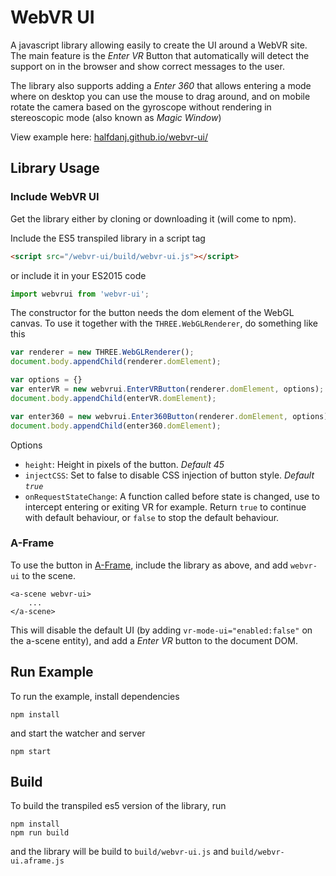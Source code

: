 # WebVR UI

A javascript library allowing easily to create the UI around a WebVR site. The main feature is the *Enter VR* Button that automatically will detect the support on in the browser and show correct messages to the user. 

The library also supports adding a *Enter 360* that allows entering a mode where on desktop you can use the mouse to drag around, and on mobile rotate the camera based on the gyroscope without rendering in stereoscopic mode (also known as *Magic Window*)
 
View example here: [halfdanj.github.io/webvr-ui/](http://halfdanj.github.io/webvr-ui/)

## Library Usage
### Include WebVR UI
Get the library either by cloning or downloading it (will come to npm). 

Include the ES5 transpiled library in a script tag

```html
<script src="/webvr-ui/build/webvr-ui.js"></script>
```

or include it in your ES2015 code 

```javascript
import webvrui from 'webvr-ui';
```

The constructor for the button needs the dom element of the WebGL canvas. To use it together with the `THREE.WebGLRenderer`, do something like this

```javascript
var renderer = new THREE.WebGLRenderer();
document.body.appendChild(renderer.domElement);

var options = {}
var enterVR = new webvrui.EnterVRButton(renderer.domElement, options);
document.body.appendChild(enterVR.domElement);

var enter360 = new webvrui.Enter360Button(renderer.domElement, options);
document.body.appendChild(enter360.domElement);
```

Options
- `height`: Height in pixels of the button. *Default 45* 
- `injectCSS`: Set to false to disable CSS injection of button style. *Default `true`*
- `onRequestStateChange`: A function called before state is changed, use to intercept entering or exiting VR for example. Return `true` to continue with default behaviour, or `false` to stop the default behaviour.    

### A-Frame
To use the button in [A-Frame](https://aframe.io/), include the library as above, and add `webvr-ui` to the scene.

```
<a-scene webvr-ui>
    ...
</a-scene>
``` 

This will disable the default UI (by adding `vr-mode-ui="enabled:false"` on the a-scene entity), and add a *Enter VR* button to the document DOM.  

## Run Example
To run the example, install dependencies 

```
npm install
```

and start the watcher and server

```
npm start
```

## Build
To build the transpiled es5 version of the library, run 

```
npm install
npm run build
```

and the library will be build to `build/webvr-ui.js` and `build/webvr-ui.aframe.js`
